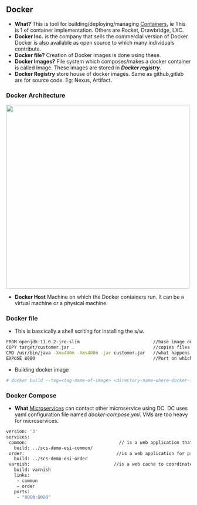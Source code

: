 ## Docker
- **What?** This is tool for building/deploying/managing [Containers](/System-Design/Concepts/All_About_Containers/Container.md), ie This is 1 of container implementation. Others are Rocket, Drawbridge, LXC.
- **Docker Inc.** is the company that sells the commercial version of Docker. Docker is also available as open source to which many individuals contribute.
- **Docker file?** Creation of Docker images is done using these.
- **Docker Images?** File system which composes/makes a docker container is called Image. These images are stored in ***Docker registry***.
- **Docker Registry** store house of docker images. Same as github,gitlab are for source code. Eg: Nexus, Artifact.

### Docker Architecture
<img src="https://i.ibb.co/Hz89jmJ/dc.png" width=500 />

  - **Docker Host** Machine on which the Docker containers run. It can be a virtual machine or a physical machine.
    
### Docker file
- This is bascically a shell scriting for installing the s/w.
```bash
FROM openjdk:11.0.2-jre-slim                            //base image on which the installation is based
COPY target/customer.jar .                              //copies files in the Docker image
CMD /usr/bin/java -Xmx400m -Xms400m -jar customer.jar   //what happens when the Docker container is started
EXPOSE 8080                                             //Port on which docker is available
```
- Building docker image
```bash
# docker build --tag=<tag-name-of-image> <directory-name-where-docker-file-is-present>    //docker is command line tool
```

### Docker Compose
- **What** [Microservices](/System-Design/Concepts/MicroServices/What_is_Microservice.md) can contact other microservice using DC. DC uses yaml configuration file named *docker-compose.yml*. VMs are too heavy for microservices.
 ```bash
 version: '3'
services:
  common:                                   // is a web application that is supposed to deliver common artifacts.
    build: ../scs-demo-esi-common/
  order:                                   //is a web application for processing orders.
    build: ../scs-demo-esi-order
  varnish:                                //is a web cache to coordinate the two web applications.
    build: varnish
    links:
     - common
     - order
    ports:
     - "8080:8080"
 ```
